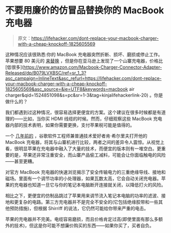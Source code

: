 # 不要用廉价的仿冒品替换你的 MacBook 充电器

> 原文：<https://lifehacker.com/dont-replace-your-macbook-charger-with-a-cheap-knockoff-1825605569>

这种情况应该很熟悉:你的 MacBook 充电器突然折断、损坏、磨损或停止工作。苹果想要 80 美元的 [来替换](https://www.apple.com/shop/product/MD592LL/A/apple-45w-magsafe-2-power-adapter-for-macbook-air?fnode=85&fs=fh%3D459d%252B2c0e%252B45d4) ，但是你在亚马逊上发现了一个山寨充电器，价格比 [低很多](https://www.amazon.com/Macbook-Charger-Connector-Adapter-Released/dp/B079LVXBSC/ref=sr_1_3?asc_campaign=InlineText&asc_refurl=https://lifehacker.com/dont-replace-your-macbook-charger-with-a-cheap-knockoff-1825605569&asc_source=&ie=UTF8&keywords=macbook air charger&qid=1524851098&s=pc&sr=1-3&tag=kinjalifehackerlink-20) 。你是做什么的？



我们都遇到过这种情况，很容易选择更便宜的方案。这个建议在很多时候都是有道理的——比如，当你买 HDMI 线缆的时候。然而，仔细观察这些 MacBook 充电器内部的技术表明，如果你需要更换，支付苹果税可能是值得的。

一个 [几年前的](http://www.righto.com/2015/11/macbook-charger-teardown-surprising.html) ，谷歌软件工程师兼普通技术爱好者肯·希尔里夫打开他的 MacBook 充电器，将其与山寨机进行比较，两者之间的差异令人震惊。从视觉上看，很明显苹果在充电器中融入了大量的技术，而便宜的版本则有一堆空白。更重要的是，苹果还非常注重安全，而山寨产品偷工减料，可能会让你面临触电的风险——甚至更糟。

对官方 MacBook 充电器的快速浏览揭示了安全传输电力的三重绝缘导线、接地和磁场。里面有一个调节功率的小处理器，如果瓦数太高，它会自动关闭充电器。苹果的充电器也知道一旦它与你的笔记本电脑断开连接就关闭，以降低打火的风险。

相比之下，更便宜的仿制品跳过了苹果用来调节流入笔记本电脑的功率的滤波、接地和更复杂的电路。第三方充电器并不是完全不安全的(它包括绝缘胶带和一些其他预防措施)，但根据 Shirriff 的说法，它仍然可能给你带来严重的电击。

苹果的充电器并不完美。电缆容易磨损，而且价格肯定过高(即使里面有那么多额外的技术)，但这是你可能不想廉价购买的东西——如果你买了，买者自负。